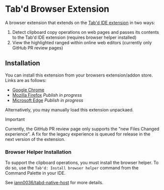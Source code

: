 # Tab'd Browser Extension

A browser extension that extends on the [Tab'd IDE extension](https://github.com/iann0036/tabd) in two ways:

1. Detect clipboard copy operations on web pages and passes its contents to the Tab'd IDE extension (requires browser helper installed)
2. View the highlighted ranged within online web editors (currently only GitHub PR review pages)

## Installation

You can install this extension from your browsers extension/addon store. Links are as follows:

- [Google Chrome](https://chrome.google.com/webstore/detail/tabd/lemjjpeploikbpmkodmmkdjcjodboidn)
- [Mozilla Firefox](https://addons.mozilla.org/en-GB/firefox/addon/tab-d/) *Publish in progress*
- [Microsoft Edge](https://microsoftedge.microsoft.com/addons/detail/nhipdcegeolhecgahdhkcgcbgjhcpbpp) *Publish in progress*

Alternatively, you may manually load this extension unpackaed.

> [!IMPORTANT]  
> Currently, the GitHub PR review page only supports the "new Files Changed experience". A fix for the legacy experience is queued for release in the next version of the extension.

### Browser Helper Installation

To support the clipboard operations, you must install the browser helper. To do so, use the `Tab'd: Install browser helper` command from the Command Palette in your IDE.

See [iann0036/tabd-native-host](https://github.com/iann0036/tabd-native-host) for more details.